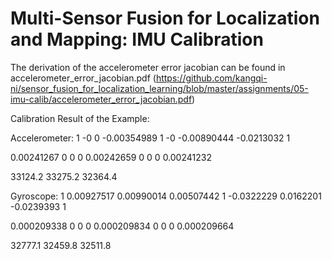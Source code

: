 # Multi-Sensor Fusion for Localization and Mapping: IMU Calibration

The derivation of the accelerometer error jacobian can be found in accelerometer_error_jacobian.pdf (https://github.com/kangqi-ni/sensor_fusion_for_localization_learning/blob/master/assignments/05-imu-calib/accelerometer_error_jacobian.pdf)


Calibration Result of the Example:

Accelerometer:
          1          -0           0
-0.00354989           1          -0
-0.00890444  -0.0213032           1

0.00241267          0          0
         0 0.00242659          0
         0          0 0.00241232

33124.2
33275.2
32364.4

Gyroscope:
         1 0.00927517 0.00990014
0.00507442          1 -0.0322229
 0.0162201 -0.0239393          1

0.000209338           0           0
          0 0.000209834           0
          0           0 0.000209664

32777.1
32459.8
32511.8
